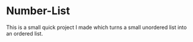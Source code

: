 # Number-List
This is a small quick project I made which turns a small unordered list into an ordered list.
